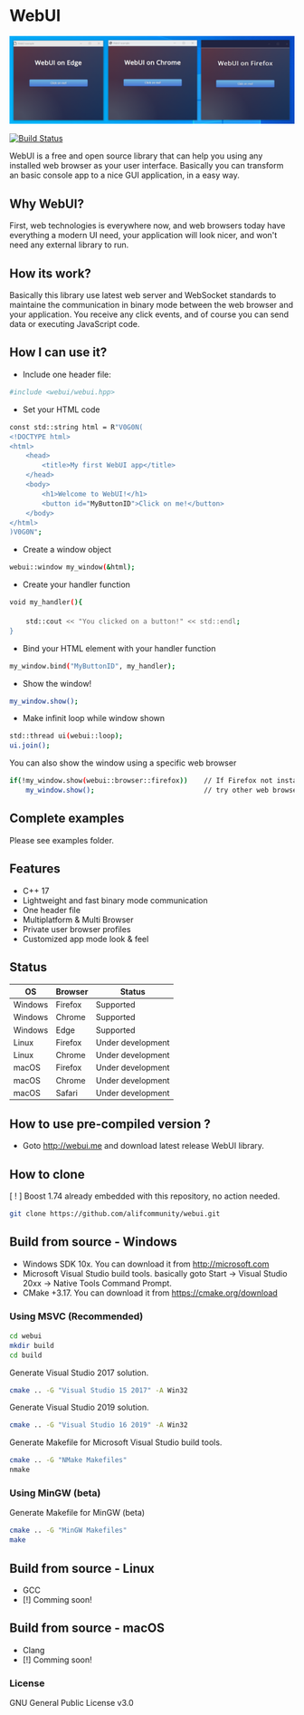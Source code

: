 # WebUI

[![N|Solid](https://raw.githubusercontent.com/alifcommunity/webui/main/screenshot.png)](https://github.com/alifcommunity/webui)

[![Build Status](https://img.shields.io/github/issues/alifcommunity/webui.svg?branch=master)](https://github.com/alifcommunity/webui)

WebUI is a free and open source library that can help you using any installed web browser as your user interface. Basically you can transform an basic console app to a nice GUI application, in a easy way.

## Why WebUI?

First, web technologies is everywhere now, and web browsers today have everything a modern UI need, your application will look nicer, and won't need any external library to run.

## How its work?

Basically this library use latest web server and WebSocket standards to maintaine the communication in binary mode between the web browser and your application. You receive any click events, and of course you can send data or executing JavaScript code. 

## How I can use it?

- Include one header file:
```sh
#include <webui/webui.hpp>
```

- Set your HTML code
```sh
const std::string html = R"V0G0N(
<!DOCTYPE html>
<html>
	<head>
		<title>My first WebUI app</title>
	</head>
	<body>
		<h1>Welcome to WebUI!</h1>
		<button id="MyButtonID">Click on me!</button>
	</body>
</html>
)V0G0N";
```

- Create a window object
```sh
webui::window my_window(&html);
```

- Create your handler function
```sh
void my_handler(){

    std::cout << "You clicked on a button!" << std::endl;
}
```

- Bind your HTML element with your handler function
```sh
my_window.bind("MyButtonID", my_handler);
```

- Show the window!
```sh
my_window.show();
```

- Make infinit loop while window shown
```sh
std::thread ui(webui::loop);
ui.join();
```

You can also show the window using a specific web browser

```sh
if(!my_window.show(webui::browser::firefox))    // If Firefox not installed
    my_window.show();                           // try other web browsers.
```

## Complete examples

Please see examples folder.

## Features

- C++ 17 
- Lightweight and fast binary mode communication 
- One header file 
- Multiplatform & Multi Browser 
- Private user browser profiles 
- Customized app mode look & feel

## Status

| OS | Browser  | Status |
| ------ | ------ | ------ |
| Windows | Firefox | Supported |
| Windows | Chrome | Supported |
| Windows | Edge | Supported |
| Linux | Firefox | Under development |
| Linux | Chrome | Under development |
| macOS | Firefox | Under development |
| macOS | Chrome | Under development |
| macOS | Safari | Under development |

## How to use pre-compiled version ?

- Goto http://webui.me and download latest release WebUI library.

## How to clone

[ ! ] Boost 1.74 already embedded with this repository, no action needed.

```sh
git clone https://github.com/alifcommunity/webui.git
```

## Build from source - Windows
- Windows SDK 10x. You can download it from http://microsoft.com 
- Microsoft Visual Studio build tools. basically goto Start -> Visual Studio 20xx -> Native Tools Command Prompt.
- CMake +3.17. You can download it from https://cmake.org/download

### Using MSVC (Recommended)
```sh
cd webui
mkdir build
cd build
```

Generate Visual Studio 2017 solution.
```sh
cmake .. -G "Visual Studio 15 2017" -A Win32
```

Generate Visual Studio 2019 solution.
```sh
cmake .. -G "Visual Studio 16 2019" -A Win32
```

Generate Makefile for Microsoft Visual Studio build tools.
```sh
cmake .. -G "NMake Makefiles"
nmake
```

### Using MinGW (beta)

Generate Makefile for MinGW (beta)
```sh
cmake .. -G "MinGW Makefiles"
make
```

## Build from source - Linux
- GCC
- [!] Comming soon!

## Build from source - macOS
- Clang
- [!] Comming soon!

### License

GNU General Public License v3.0
